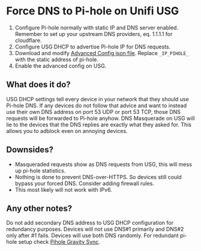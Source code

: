 # Force DNS to Pi-hole on Unifi USG

1. Configure Pi-hole normally with static IP and DNS server enabled.
   Remember to set up your upstream DNS providers, eq. 1.1.1.1 for
   cloudflare.
2. Configure USG DHCP to advertise Pi-hole IP for DNS requests.
3. Download and modify [Advanced Config json file](/config.gateway.json).
   Replace ```_IP_PIHOLE_``` with the static address of pi-hole.
4. Enable the advanced config on USG.

## What does it do?

USG DHCP settings tell every device in your network that they should
use Pi-hole DNS. If any devices do not follow that advice and want to
instead use their own DNS address on port 53 UDP or port 53 TCP, those
DNS requests will be forwarded to Pi-hole anyhow. DNS Masquerade on USG
will lie to the devices that the DNS replies are exactly what they
asked for. This allows you to adblock even on annoying devices.

## Downsides?

- Masqueraded requests show as DNS requests from USG, this will mess up
  pi-hole statistics.
- Nothing is done to prevent DNS-over-HTTPS. So devices still could
  bypass your forced DNS. Consider adding firewall rules.
- This most likely will not work with IPv6.

## Any other notes?

Do not add secondary DNS address to USG DHCP configuration for redundancy
purposes. Devices will not use DNS#1 primarily and DNS#2 only after #1
fails. Devices will use both DNS randomly. For redundant pi-hole setup
check [Pihole Gravity Sync](https://github.com/vmstan/gravity-sync).